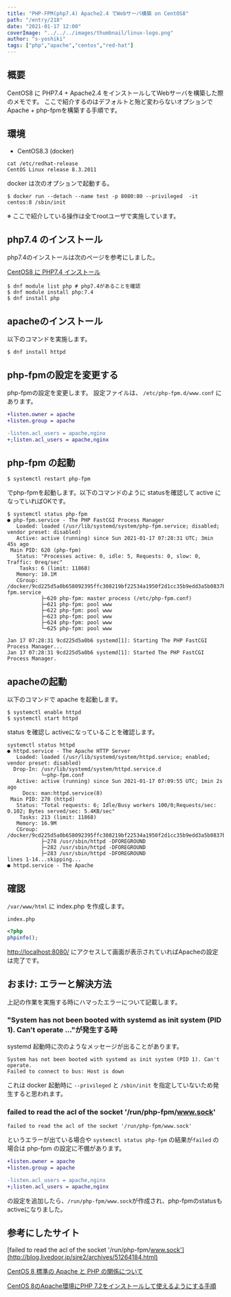 ```yaml
---
title: "PHP-FPM(php7.4) Apache2.4 でWebサーバ構築 on CentOS8"
path: "/entry/218"
date: "2021-01-17 12:00"
coverImage: "../../../images/thumbnail/linux-logo.png"
author: "s-yoshiki"
tags: ["php","apache","centos","red-hat"]
---
```


## 概要

CentOS8 に PHP7.4 + Apache2.4 をインストールしてWebサーバを構築した際のメモです。
ここで紹介するのはデフォルトと殆ど変わらないオプションでApache + php-fpmを構築する手順です。

## 環境

 - CentOS8.3 (docker)

```shell
cat /etc/redhat-release 
CentOS Linux release 8.3.2011
```

docker は次のオプションで起動する。

```shell
$ docker run --detach --name test -p 8080:80 --privileged  -it centos:8 /sbin/init
```


※ ここで紹介している操作は全てrootユーザで実施しています。

## php7.4 のインストール

php7.4のインストールは次のページを参考にしました。

[CentOS8 に PHP7.4 インストール](/entry/217)

```shell
$ dnf module list php # php7.4があることを確認
$ dnf module install php:7.4
$ dnf install php
```


## apacheのインストール

以下のコマンドを実施します。

```shell
$ dnf install httpd
```

## php-fpmの設定を変更する

php-fpmの設定を変更します。
設定ファイルは、 `/etc/php-fpm.d/www.conf` にあります。


```diff
+listen.owner = apache
+listen.group = apache

-listen.acl_users = apache,nginx
+;listen.acl_users = apache,nginx
```

## php-fpm の起動

```
$ systemctl restart php-fpm
```

でphp-fpmを起動します。以下のコマンドのように statusを確認して active になっていればOKです。

```shell
$ systemctl status php-fpm
● php-fpm.service - The PHP FastCGI Process Manager
   Loaded: loaded (/usr/lib/systemd/system/php-fpm.service; disabled; vendor preset: disabled)
   Active: active (running) since Sun 2021-01-17 07:28:31 UTC; 3min 45s ago
 Main PID: 620 (php-fpm)
   Status: "Processes active: 0, idle: 5, Requests: 0, slow: 0, Traffic: 0req/sec"
    Tasks: 6 (limit: 11868)
   Memory: 10.1M
   CGroup: /docker/9cd225d5a0b658092395ffc308219bf22534a1950f2d1cc35b9edd3a5b0837b9/system.slice/php-fpm.service
           ├─620 php-fpm: master process (/etc/php-fpm.conf)
           ├─621 php-fpm: pool www
           ├─622 php-fpm: pool www
           ├─623 php-fpm: pool www
           ├─624 php-fpm: pool www
           └─625 php-fpm: pool www

Jan 17 07:28:31 9cd225d5a0b6 systemd[1]: Starting The PHP FastCGI Process Manager...
Jan 17 07:28:31 9cd225d5a0b6 systemd[1]: Started The PHP FastCGI Process Manager.
```


## apacheの起動

以下のコマンドで apache を起動します。

```
$ systemctl enable httpd
$ systemctl start httpd
```

status を確認し activeになっていることを確認します。

```shell
systemctl status httpd
● httpd.service - The Apache HTTP Server
   Loaded: loaded (/usr/lib/systemd/system/httpd.service; enabled; vendor preset: disabled)
  Drop-In: /usr/lib/systemd/system/httpd.service.d
           └─php-fpm.conf
   Active: active (running) since Sun 2021-01-17 07:09:55 UTC; 1min 2s ago
     Docs: man:httpd.service(8)
 Main PID: 278 (httpd)
   Status: "Total requests: 6; Idle/Busy workers 100/0;Requests/sec: 0.102; Bytes served/sec: 5.4KB/sec"
    Tasks: 213 (limit: 11868)
   Memory: 16.9M
   CGroup: /docker/9cd225d5a0b658092395ffc308219bf22534a1950f2d1cc35b9edd3a5b0837b9/system.slice/httpd.service
           ├─278 /usr/sbin/httpd -DFOREGROUND
           ├─282 /usr/sbin/httpd -DFOREGROUND
           ├─283 /usr/sbin/httpd -DFOREGROUND
lines 1-14...skipping...
● httpd.service - The Apache 
```

## 確認

`/var/www/html` に index.php を作成します。

`index.php`

```php
<?php
phpinfo();
```

[http://localhost:8080/](http://localhost:8080/) にアクセスして画面が表示されていればApacheの設定は完了です。


## おまけ: エラーと解決方法

上記の作業を実施する時にハマったエラーについて記載します。

### "System has not been booted with systemd as init system (PID 1). Can't operate ..."が発生する時

systemd 起動時に次のようなメッセージが出ることがあります。

```
System has not been booted with systemd as init system (PID 1). Can't operate.
Failed to connect to bus: Host is down
```

これは docker 起動時に `--privileged` と `/sbin/init` を指定していないため発生すると思われます。

###  failed to read the acl of the socket '/run/php-fpm/www.sock'

```
failed to read the acl of the socket '/run/php-fpm/www.sock'
```

というエラーが出ている場合や `systemctl status php-fpm` の結果が`failed` の場合は php-fpm の設定に不備があります。

```diff
+listen.owner = apache
+listen.group = apache

-listen.acl_users = apache,nginx
+;listen.acl_users = apache,nginx
```

の設定を追加したら、`/run/php-fpm/www.sock`が作成され、php-fpmのstatusもactiveになりました。


## 参考にしたサイト

[failed to read the acl of the socket '/run/php-fpm/www.sock'](http://blog.livedoor.jp/sire2/archives/51264184.html)

[CentOS 8 標準の Apache と PHP の関係について](https://laboradian.com/centos8-apache-php/)

[CentOS 8のApache環境にPHP 7.2をインストールして使えるようにする手順](https://www.rem-system.com/centos8-php-install/)